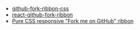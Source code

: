 - [github-fork-ribbon-css](https://github.com/simonwhitaker/github-fork-ribbon-css)
- [react-github-fork-ribbon](https://github.com/jessy1092/react-github-fork-ribbon)
- [Pure CSS responsive "Fork me on GitHub" ribbon](https://codepo8.github.io/css-fork-on-github-ribbon/)
